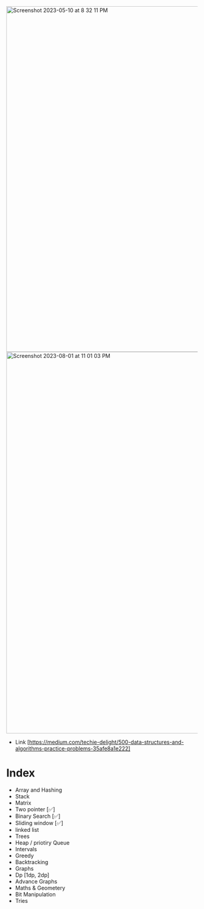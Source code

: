 <img width="910" alt="Screenshot 2023-05-10 at 8 32 11 PM" src="https://github.com/SiddharthMathurDeveloper/Data-Structures-and-Algorithms/assets/133037456/a3e078f9-c184-442d-96a4-919f52804cf1">




<img width="1005" alt="Screenshot 2023-08-01 at 11 01 03 PM" src="https://github.com/SiddharthMathurDeveloper/Data-Structures-and-Algorithms/assets/133037456/6817a79c-0c20-45c4-9f43-162b1b4f4704">






- Link [https://medium.com/techie-delight/500-data-structures-and-algorithms-practice-problems-35afe8a1e222]

<h1>Index</h1>

- Array and Hashing
- Stack 
- Matrix
- Two pointer [✅]
- Binary Search [✅]
- Sliding window [✅]
- linked list
- Trees
- Heap / priotiry Queue
- Intervals
- Greedy
- Backtracking
- Graphs
- Dp [1dp, 2dp]
- Advance Graphs
- Maths & Geometery
- Bit Manipulation
- Tries




